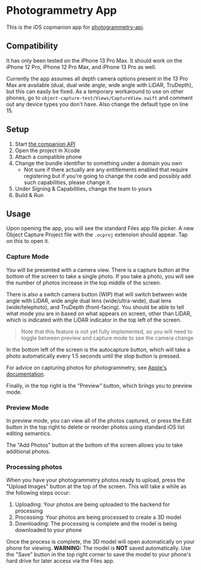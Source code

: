 # Photogrammetry App
This is the iOS copmanion app for [photogrammetry-api](https://github.com/sbwp/photogrammetry-api).

## Compatibility
It has only been tested on the iPhone 13 Pro Max. It should work on the iPhone 12 Pro, iPhone 12 Pro Max, and iPhone 13 Pro as well.

Currently the app assumes all depth camera options present in the 13 Pro Max are available (dual, dual wide angle, wide angle with LiDAR, TruDepth), but this can easily be fixed.
As a temporary workaround to use on other phones, go to `object-capture-test/Views/CaptureView.swift` and comment out any device types you don't have. Also change the default type on line 15.

## Setup
1. Start [the companion API](https://github.com/sbwp/photogrammetry-api)
2. Open the project in Xcode
3. Attach a compatible phone
4. Change the bundle identifier to something under a domain you own
    - Not sure if there actually are any entitlements enabled that require registering but if you're going to change the code and possibly add such capabilities, please change it.
5. Under Signing & Capabilities, change the team to yours
6. Build & Run

## Usage
Upon opening the app, you will see the standard Files app file picker. A new Object Capture Project file with the `.ocproj` extension should appear. Tap on this to open it.

### Capture Mode
You will be presented with a camera view. There is a capture button at the bottom of the screen to take a single photo. If you take a photo, you will see the number of photos increase in the top middle of the screen.

There is also a switch camera button (WIP) that will switch between wide angle with LiDAR, wide angle dual lens (wide/ultra-wide), dual lens (wide/telephoto), and TruDepth (front-facing). You should be able to tell what mode you are in based on what appears on screen, other than LiDAR, which is indicated with the LiDAR indicator in the top left of the screen.
> Note that this feature is not yet fully implemented, so you will need to toggle between preview and capture mode to see the camera change

In the bottom left of the screen is the autocapture button, which will take a photo automatically every 1.5 seconds until the stop button is pressed.

For advice on capturing photos for photogrammetry, see [Apple's documentation](https://developer.apple.com/documentation/realitykit/capturing_photographs_for_realitykit_object_capture).

Finally, in the top right is the "Preview" button, which brings you to preview mode.

### Preview Mode
In preview mode, you can view all of the photos captured, or press the Edit button in the top right to delete or reorder photos using standard iOS list editing semantics.

The "Add Photos" button at the bottom of the screen allows you to take additional photos.

### Processing photos
When you have your photogrammetry photos ready to upload, press the "Upload <number> Images" button at the top of the screen. This will take a while as the following steps occur:

1. Uploading: Your photos are being uploaded to the backend for processing
2. Processing: Your photos are being processed to create a 3D model
3. Downloading: The processing is complete and the model is being downloaded to your phone
  
Once the process is complete, the 3D model will open automatically on your phone for viewing. **WARNING:** The model is **NOT** saved automatically. Use the "Save" button in the top right corner to save the model to your phone's hard drive for later access via the Files app.
